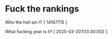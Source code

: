 # Fuck the rankings

Who the hell am I?
{ 14167715 }

What fucking year is it?
[ 2025-03-20T03:30:00Z ]
